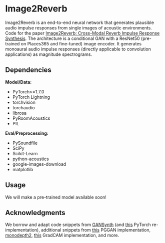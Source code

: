 # Image2Reverb


Image2Reverb is an end-to-end neural network that generates plausible audio impulse responses from single images of acoustic environments. Code for the paper [Image2Reverb: Cross-Modal Reverb Impulse Response Synthesis](https://arxiv.org/abs/2103.14201). The architecture is a conditional GAN with a ResNet50 (pre-trained on Places365 and fine-tuned) image encoder. It generates monoaural audio impulse responses (directly applicable to convolution applications) as magnitude spectrograms.

## Dependencies

**Model/Data:**

* PyTorch>=1.7.0
* PyTorch Lightning
* torchvision
* torchaudio
* librosa
* PyRoomAcoustics
* PIL

**Eval/Preprocessing:**

* PySoundfile
* SciPy
* Scikit-Learn
* python-acoustics
* google-images-download
* matplotlib


## Usage

We will make a pre-trained model available soon!

## Acknowledgments

We borrow and adapt code snippets from [GANSynth](https://github.com/magenta/magenta/tree/master/magenta/models/gansynth) (and [this](https://github.com/ss12f32v/GANsynth-pytorch) PyTorch re-implementation), additional snippets from [this](https://github.com/shanexn/pytorch-pggan) PGGAN implementation, [monodepth2](https://github.com/nianticlabs/monodepth2), [this](https://github.com/jacobgil/pytorch-grad-cam) GradCAM implementation, and more.
